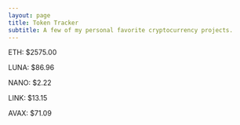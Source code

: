 ```yaml
---
layout: page
title: Token Tracker
subtitle: A few of my personal favorite cryptocurrency projects.
---
```


<!--BEGINCRYPTOINPUT-->
ETH: $2575.00

LUNA: $86.96

NANO: $2.22

LINK: $13.15

AVAX: $71.09

<!--ENDCRYPTOINPUT-->
